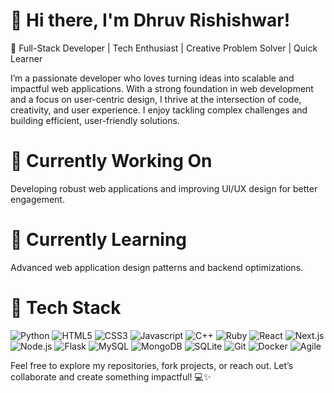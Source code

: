 # 👋 Hi there, I'm Dhruv Rishishwar! #
🚀 Full-Stack Developer | Tech Enthusiast | Creative Problem Solver | Quick Learner

I’m a passionate developer who loves turning ideas into scalable and impactful web applications. With a strong foundation in web development and a focus on user-centric design, I thrive at the intersection of code, creativity, and user experience. I enjoy tackling complex challenges and building efficient, user-friendly solutions.

# 🔭 Currently Working On #
Developing robust web applications and improving UI/UX design for better engagement.

# 🌱 Currently Learning #
Advanced web application design patterns and backend optimizations.

# 🔧 Tech Stack #
![Python](https://img.shields.io/badge/python-3670A0?style=for-the-badge&logo=python&logoColor=ffdd54)
![HTML5](https://img.shields.io/badge/html5-%23E34F26.svg?style=for-the-badge&logo=html5&logoColor=white)
![CSS3](https://img.shields.io/badge/css3-%231572B6.svg?style=for-the-badge&logo=css3&logoColor=white)
![Javascript](https://img.shields.io/badge/javascript-%23ED8B00.svg?style=for-the-badge&logo=javascript&logoColor=white)
![C++](https://img.shields.io/badge/c++-%2300599C.svg?style=for-the-badge&logo=c%2B%2B&logoColor=white)
![Ruby](https://img.shields.io/badge/ruby-CC342D?style=for-the-badge&logo=ruby&logoColor=white)
![React](https://img.shields.io/badge/react-%2320232a.svg?style=for-the-badge&logo=react&logoColor=%2361DAFB)
![Next.js](https://img.shields.io/badge/next.js-%23000000.svg?style=for-the-badge&logo=next.js&logoColor=white)
![Node.js](https://img.shields.io/badge/node.js-%23339933.svg?style=for-the-badge&logo=node.js&logoColor=white)
![Flask](https://img.shields.io/badge/flask-%23000.svg?style=for-the-badge&logo=flask&logoColor=white)
![MySQL](https://img.shields.io/badge/mysql-%2300f.svg?style=for-the-badge&logo=mysql&logoColor=white)
![MongoDB](https://img.shields.io/badge/MongoDB-%234ea94b.svg?style=for-the-badge&logo=mongodb&logoColor=white)
![SQLite](https://img.shields.io/badge/sqlite-%23074000.svg?style=for-the-badge&logo=sqlite&logoColor=white)
![Git](https://img.shields.io/badge/git-%23F05032.svg?style=for-the-badge&logo=git&logoColor=white)
![Docker](https://img.shields.io/badge/docker-%230db7ed.svg?style=for-the-badge&logo=docker&logoColor=white)
![Agile](https://img.shields.io/badge/agile-%230eac5b.svg?style=for-the-badge&logo=agile&logoColor=white)

Feel free to explore my repositories, fork projects, or reach out. Let’s collaborate and create something impactful! 💻✨
